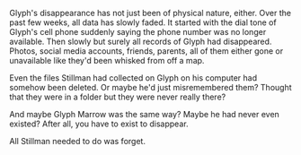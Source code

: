 Glyph's disappearance has not just been of physical nature, either. Over the past few weeks, all data has slowly faded. It started with the dial tone of Glyph's cell phone suddenly saying the phone number was no longer available. Then slowly but surely all records of Glyph had disappeared. Photos, social media accounts, friends, parents, all of them either gone or unavailable like they'd been whisked from off a map.

Even the files Stillman had collected on Glyph on his computer had somehow been deleted. Or maybe he'd just misremembered them? Thought that they were in a folder but they were never really there?

And maybe Glyph Marrow was the same way? Maybe he had never even existed? After all, you have to exist to disappear.

All Stillman needed to do was forget.